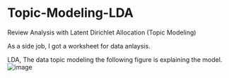 # Topic-Modeling-LDA
Review Analysis with Latent Dirichlet Allocation (Topic Modeling)


As a side job, I got a worksheet for data anlaysis.

LDA, The data topic modeling the following figure is explaining the model.
![image](https://user-images.githubusercontent.com/77769026/196339881-b05ae589-d53a-493b-ae29-0b2fa21a6fe6.png)
